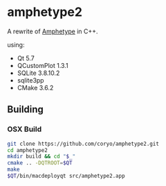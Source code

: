 # amphetype2

A rewrite of [Amphetype](https://code.google.com/p/amphetype/) in C++.

using:

*   Qt 5.7
*   QCustomPlot 1.3.1
*   SQLite 3.8.10.2
*   sqlite3pp
*   CMake 3.6.2


## Building

### OSX Build

```bash
git clone https://github.com/coryo/amphetype2.git
cd amphetype2
mkdir build && cd "$_"
cmake .. -DQTROOT=$QT
make
$QT/bin/macdeployqt src/amphetype2.app
```